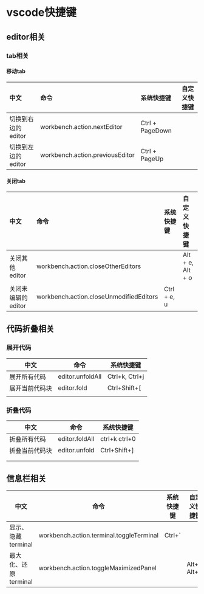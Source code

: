 # vscode快捷键

## editor相关

### tab相关

#### 移动tab

|中文|命令|系统快捷键|自定义快捷键|
|:-|:-|:-|:-|
|切换到右边的editor|workbench.action.nextEditor|Ctrl + PageDown||
|切换到左边的editor|workbench.action.previousEditor|Ctrl + PageUp||

#### 关闭tab

|中文|命令|系统快捷键|自定义快捷键|
|:-|:-|:-|:-|
|关闭其他editor|workbench.action.closeOtherEditors||Alt + e, Alt + o|
|关闭未编辑的editor|workbench.action.closeUnmodifiedEditors|Ctrl + e, u||

## 代码折叠相关

### 展开代码

| 中文 | 命令 | 系统快捷键 |
|---|---|---|
| 展开所有代码 | editor.unfoldAll | Ctrl+k, Ctrl+j |
| 展开当前代码块 | editor.fold | Ctrl+Shift+[ |
| | |

### 折叠代码

| 中文 | 命令 | 系统快捷键 |
|---|---|---|
| 折叠所有代码 | editor.foldAll | ctrl+k ctrl+0 |
| 折叠当前代码块 | editor.unfold | Ctrl+Shift+] |
| | |
| | |

## 信息栏相关

| 中文 | 命令 | 系统快捷键 | 自定义快捷键 |
|---|---|---|---|
| 显示、隐藏terminal | workbench.action.terminal.toggleTerminal | Ctrl+` | |
| 最大化、还原terminal | workbench.action.toggleMaximizedPanel | | Alt+`, Alt+m |
